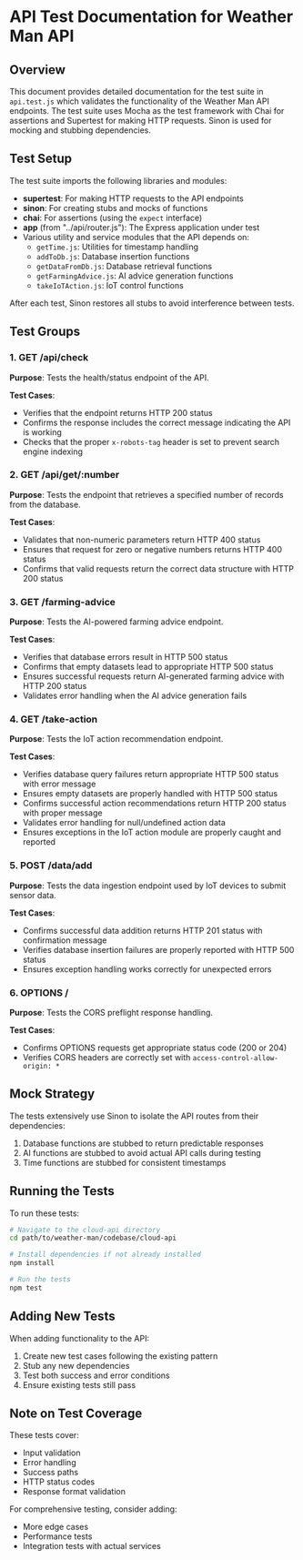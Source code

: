 # API Test Documentation for Weather Man API

## Overview

This document provides detailed documentation for the test suite in `api.test.js` which validates the functionality of the Weather Man API endpoints. The test suite uses Mocha as the test framework with Chai for assertions and Supertest for making HTTP requests. Sinon is used for mocking and stubbing dependencies.

## Test Setup

The test suite imports the following libraries and modules:

- **supertest**: For making HTTP requests to the API endpoints
- **sinon**: For creating stubs and mocks of functions
- **chai**: For assertions (using the `expect` interface)
- **app** (from "../api/router.js"): The Express application under test
- Various utility and service modules that the API depends on:
  - `getTime.js`: Utilities for timestamp handling
  - `addToDb.js`: Database insertion functions
  - `getDataFromDb.js`: Database retrieval functions
  - `getFarmingAdvice.js`: AI advice generation functions
  - `takeIoTAction.js`: IoT control functions

After each test, Sinon restores all stubs to avoid interference between tests.

## Test Groups

### 1. GET /api/check

**Purpose**: Tests the health/status endpoint of the API.

**Test Cases**:

- Verifies that the endpoint returns HTTP 200 status
- Confirms the response includes the correct message indicating the API is working
- Checks that the proper `x-robots-tag` header is set to prevent search engine indexing

### 2. GET /api/get/:number

**Purpose**: Tests the endpoint that retrieves a specified number of records from the database.

**Test Cases**:

- Validates that non-numeric parameters return HTTP 400 status
- Ensures that request for zero or negative numbers returns HTTP 400 status
- Confirms that valid requests return the correct data structure with HTTP 200 status

### 3. GET /farming-advice

**Purpose**: Tests the AI-powered farming advice endpoint.

**Test Cases**:

- Verifies that database errors result in HTTP 500 status
- Confirms that empty datasets lead to appropriate HTTP 500 status
- Ensures successful requests return AI-generated farming advice with HTTP 200 status
- Validates error handling when the AI advice generation fails

### 4. GET /take-action

**Purpose**: Tests the IoT action recommendation endpoint.

**Test Cases**:

- Verifies database query failures return appropriate HTTP 500 status with error message
- Ensures empty datasets are properly handled with HTTP 500 status
- Confirms successful action recommendations return HTTP 200 status with proper message
- Validates error handling for null/undefined action data
- Ensures exceptions in the IoT action module are properly caught and reported

### 5. POST /data/add

**Purpose**: Tests the data ingestion endpoint used by IoT devices to submit sensor data.

**Test Cases**:

- Confirms successful data addition returns HTTP 201 status with confirmation message
- Verifies database insertion failures are properly reported with HTTP 500 status
- Ensures exception handling works correctly for unexpected errors

### 6. OPTIONS /

**Purpose**: Tests the CORS preflight response handling.

**Test Cases**:

- Confirms OPTIONS requests get appropriate status code (200 or 204)
- Verifies CORS headers are correctly set with `access-control-allow-origin: *`

## Mock Strategy

The tests extensively use Sinon to isolate the API routes from their dependencies:

1. Database functions are stubbed to return predictable responses
2. AI functions are stubbed to avoid actual API calls during testing
3. Time functions are stubbed for consistent timestamps

## Running the Tests

To run these tests:

```bash
# Navigate to the cloud-api directory
cd path/to/weather-man/codebase/cloud-api

# Install dependencies if not already installed
npm install

# Run the tests
npm test
```

## Adding New Tests

When adding functionality to the API:

1. Create new test cases following the existing pattern
2. Stub any new dependencies
3. Test both success and error conditions
4. Ensure existing tests still pass

## Note on Test Coverage

These tests cover:

- Input validation
- Error handling
- Success paths
- HTTP status codes
- Response format validation

For comprehensive testing, consider adding:

- More edge cases
- Performance tests
- Integration tests with actual services
